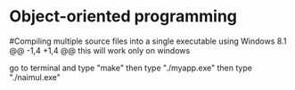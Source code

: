 # Object-oriented programming
#Compiling multiple source files into a single executable using Windows 8.1
@@ -1,4 +1,4 @@
this will work only on windows 

go to terminal and type "make"
then type "./myapp.exe"
then type "./naimul.exe"
